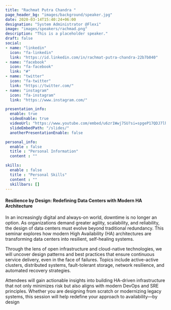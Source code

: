 ```yaml
---
title: "Rachmat Putra Chandra "
page_header_bg: "images/background/speaker.jpg"
date: 2020-03-14T15:40:24+06:00
designation: "System Administrator @Flexi"
image: "images/speakers/rachmad.png"
description: "This is a placeholder speaker."
draft: false
social:
- name: "linkedin"
  icon: "fa-linkedin"
  link: "https://id.linkedin.com/in/rachmat-putra-chandra-22b7b040"
- name: "facebook"
  icon: "fa-facebook"
  link: "#"
- name: "twitter"
  icon: "fa-twitter"
  link: "https://twitter.com/"
- name: "instagram"
  icon: "fa-instagram"
  link: "https://www.instagram.com/"

presentation_info:
  enable: true
  videoEnable: true
  videoUrl: "https://www.youtube.com/embed/u6zr1Wwj7SU?si=spgeP17QDJ7lhoCs"
  slideEmbedPath: "/slides/" 
  anotherPresentationEnable: false

personal_info:
  enable : false
  title : "Personal Information"
  content : ""

skills:
  enable : false
  title : "Personal Skills"
  content : ""
  skillbars: []
---
```


#### Resilience by Design: Redefining Data Centers with Modern HA Architecture

In an increasingly digital and always-on world, downtime is no longer an option. As organizations demand greater agility, scalability, and reliability, the design of data centers must evolve beyond traditional redundancy. This seminar explores how modern High Availability (HA) architectures are transforming data centers into resilient, self-healing systems.

Through the lens of open infrastructure and cloud-native technologies, we will uncover design patterns and best practices that ensure continuous service delivery, even in the face of failures. Topics include active-active clusters, distributed systems, fault-tolerant storage, network resilience, and automated recovery strategies.

Attendees will gain actionable insights into building HA-driven infrastructure that not only minimizes risk but also aligns with modern DevOps and SRE principles. Whether you are designing from scratch or modernizing legacy systems, this session will help redefine your approach to availability—by design
